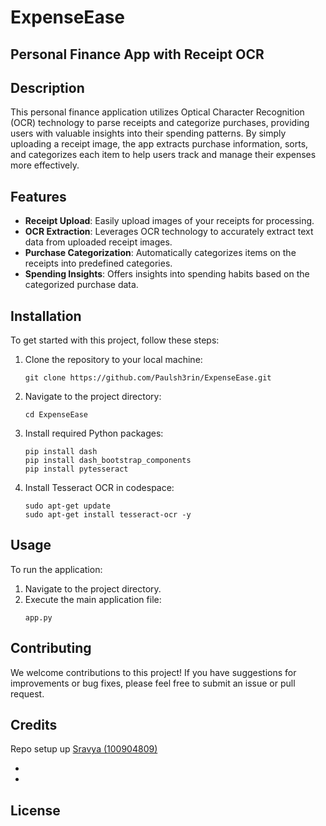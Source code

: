 # ExpenseEase
## Personal Finance App with Receipt OCR

## Description

This personal finance application utilizes Optical Character Recognition (OCR) technology to parse receipts and categorize purchases, providing users with valuable insights into their spending patterns. By simply uploading a receipt image, the app extracts purchase information, sorts, and categorizes each item to help users track and manage their expenses more effectively.

## Features

- **Receipt Upload**: Easily upload images of your receipts for processing.
- **OCR Extraction**: Leverages OCR technology to accurately extract text data from uploaded receipt images.
- **Purchase Categorization**: Automatically categorizes items on the receipts into predefined categories.
- **Spending Insights**: Offers insights into spending habits based on the categorized purchase data.

## Installation

To get started with this project, follow these steps:

1. Clone the repository to your local machine:
    ```
    git clone https://github.com/Paulsh3rin/ExpenseEase.git
    ```
2. Navigate to the project directory:
    ```
    cd ExpenseEase
    ```
3. Install required Python packages:
    ```
    pip install dash
    pip install dash_bootstrap_components
    pip install pytesseract
    ```
4. Install Tesseract OCR in codespace:
    ```
    sudo apt-get update
    sudo apt-get install tesseract-ocr -y
    ```
## Usage

To run the application:

1. Navigate to the project directory.
2. Execute the main application file:
    ```
    app.py
    ```

## Contributing

We welcome contributions to this project! If you have suggestions for improvements or bug fixes, please feel free to submit an issue or pull request.

## Credits
Repo setup up <a href="https://github.com/sravyaphani" target="_blank">Sravya (100904809)</a>

-
-

## License
